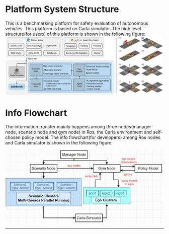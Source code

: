 <!--
 * @Author: Wenhao Ding, Shuai Wang
 * @Email: wenhaod@andrew.cmu.edu, shuaiwa2@andrew.cmu.edu
 * @Date: 2021-07-18 21:46:37
 * @LastEditTime: 2022-11-07 21:22:37
 * @Description: 
-->

# Platform System Structure

This is a benchmarking platform for safety evaluation of autonomous vehicles. This platform is based on Carla simulator. The high level structure(for users) of this platform is shown in the following figure:
![pipeline](./images/pipeline_2.png)


# Info Flowchart
The information transfer mainly happens among three nodes(manager node, scenario node and gym node) in Ros, the Carla environment and self-chosen policy model. The info flowchart(for developers) among Ros nodes and Carla simulator is shown in the following figure:

![pipeline](./images/platform_info_flowchart.jpg)

---